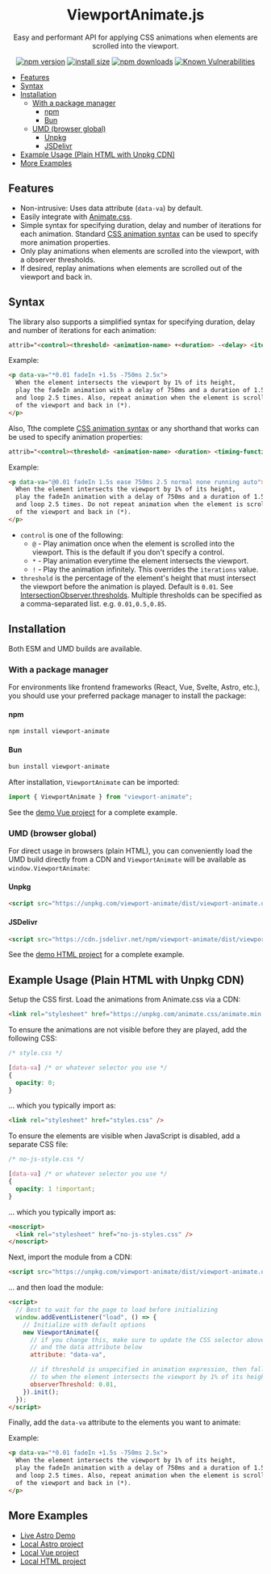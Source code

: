 <h1 align="center"><b>ViewportAnimate.js</b></h1>
<p align="center">Easy and performant API for applying CSS animations when elements are scrolled into the viewport.</p>

<div align="center">

[![npm version](https://img.shields.io/npm/v/viewport-animate.svg?style=flat-square)](https://www.npmjs.org/package/viewport-animate)
[![install size](https://img.shields.io/badge/dynamic/json?url=https://packagephobia.com/v2/api.json?p=viewport-animate&query=$.install.pretty&label=install%20size&style=flat-square)](https://packagephobia.now.sh/result?p=viewport-animate)
[![npm downloads](https://img.shields.io/npm/dm/viewport-animate.svg?style=flat-square)](https://npm-stat.com/charts.html?package=viewport-animate)
[![Known Vulnerabilities](https://snyk.io/test/npm/viewport-animate/badge.svg)](https://snyk.io/test/npm/viewport-animate)

</div>

- [Features](#features)
- [Syntax](#syntax)
- [Installation](#installation)
  - [With a package manager](#with-a-package-manager)
    - [npm](#npm)
    - [Bun](#bun)
  - [UMD (browser global)](#umd-browser-global)
    - [Unpkg](#unpkg)
    - [JSDelivr](#jsdelivr)
- [Example Usage (Plain HTML with Unpkg CDN)](#example-usage-plain-html-with-unpkg-cdn)
- [More Examples](#more-examples)


## Features

- Non-intrusive: Uses data attribute (`data-va`) by default.
- Easily integrate with [Animate.css](https://animate.style/).
- Simple syntax for specifying duration, delay and number of iterations for each animation. Standard [CSS animation syntax](https://developer.mozilla.org/en-US/docs/Web/CSS/animation) can be used to specify more animation properties.
- Only play animations when elements are scrolled into the viewport, with a observer thresholds.
- If desired, replay animations when elements are scrolled out of the viewport and back in.

## Syntax

The library also supports a simplified syntax for specifying duration, delay and number of iterations for each animation:
```html
attrib="<control><threshold> <animation-name> +<duration> -<delay> <iterations>x"
  ```

Example:
```html
<p data-va="*0.01 fadeIn +1.5s -750ms 2.5x">
  When the element intersects the viewport by 1% of its height,
  play the fadeIn animation with a delay of 750ms and a duration of 1.5s,
  and loop 2.5 times. Also, repeat animation when the element is scrolled out
  of the viewport and back in (*).
</p>
```

Also, Tthe complete [CSS animation syntax](https://developer.mozilla.org/en-US/docs/Web/CSS/animation) or any shorthand that works can be used to specify animation properties:
```html
attrib="<control><threshold> <animation-name> <duration> <timing-function> <delay> <iterations> <direction> <fill-mode> <play-state> <timeline>"
```

Example:
```html
<p data-va="@0.01 fadeIn 1.5s ease 750ms 2.5 normal none running auto">
  When the element intersects the viewport by 1% of its height,
  play the fadeIn animation with a delay of 750ms and a duration of 1.5s,
  and loop 2.5 times. Do not repeat animation when the element is scrolled out
  of the viewport and back in (*).
</p>
```

- `control` is one of the following:
  - `@` - Play animation once when the element is scrolled into the viewport. This is the default if you don't specify a control.
  - `*` - Play animation everytime the element intersects the viewport.
  - `!` - Play the animation infinitely. This overrides the `iterations` value.
- `threshold` is the percentage of the element's height that must intersect the viewport before the animation is played. Default is `0.01`. See [IntersectionObserver.thresholds](https://developer.mozilla.org/en-US/docs/Web/API/IntersectionObserver/thresholds). Multiple thresholds can be specified as a comma-separated list. e.g. `0.01,0.5,0.85`.

## Installation

Both ESM and UMD builds are available.

### With a package manager

For environments like frontend frameworks (React, Vue, Svelte, Astro, etc.), you should use your preferred package manager to install the package:

#### npm

```bash
npm install viewport-animate
```

#### Bun
  
```bash
bun install viewport-animate
```

After installation, `ViewportAnimate` can be imported:

```js
import { ViewportAnimate } from "viewport-animate";
```

See the [demo Vue project](./packages/viewport-animate-example.vue/src/App.vue) for a complete example.

### UMD (browser global)

For direct usage in browsers (plain HTML), you can conveniently load the UMD build directly from a CDN and `ViewportAnimate` will be available as `window.ViewportAnimate`:

#### Unpkg
```html
<script src="https://unpkg.com/viewport-animate/dist/viewport-animate.umd.js"></script>
```

#### JSDelivr
```html
<script src="https://cdn.jsdelivr.net/npm/viewport-animate/dist/viewport-animate.umd.js"></script>
```

See the [demo HTML project](./packages/viewport-animate-example.html/index.html) for a complete example.

## Example Usage (Plain HTML with Unpkg CDN)

Setup the CSS first. Load the animations from Animate.css via a CDN:

```html
<link rel="stylesheet" href="https://unpkg.com/animate.css/animate.min.css" />
```

To ensure the animations are not visible before they are played, add the following CSS:

```css
/* style.css */

[data-va] /* or whatever selector you use */
{
  opacity: 0;
}
```

... which you typically import as:

```html
<link rel="stylesheet" href="styles.css" />
```

To ensure the elements are visible when JavaScript is disabled, add a separate CSS file:

```css
/* no-js-style.css */

[data-va] /* or whatever selector you use */
{
  opacity: 1 !important;
}
```

... which you typically import as:

```html
<noscript>
  <link rel="stylesheet" href="no-js-styles.css" />
</noscript>
```

Next, import the module from a CDN:

```html
<script src="https://unpkg.com/viewport-animate/dist/viewport-animate.umd.js"></script>
```

... and then load the module:

```html
<script>
  // Best to wait for the page to load before initializing
  window.addEventListener("load", () => {
    // Initialize with default options
    new ViewportAnimate({
      // if you change this, make sure to update the CSS selector above
      // and the data attribute below
      attribute: "data-va",

      // if threshold is unspecified in animation expression, then fallback
      // to when the element intersects the viewport by 1% of its height
      observerThreshold: 0.01,
    }).init();
  });
</script>
```

Finally, add the `data-va` attribute to the elements you want to animate:

Example:
```html
<p data-va="*0.01 fadeIn +1.5s -750ms 2.5x">
  When the element intersects the viewport by 1% of its height,
  play the fadeIn animation with a delay of 750ms and a duration of 1.5s,
  and loop 2.5 times. Also, repeat animation when the element is scrolled out
  of the viewport and back in (*).
</p>
```

## More Examples

- [Live Astro Demo](https://dystopian.dev/)
- [Local Astro project](./packages/viewport-animate-example.astro/)
- [Local Vue project](./packages/viewport-animate-example.vue/)
- [Local HTML project](./packages/viewport-animate-example.html/)
